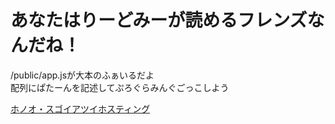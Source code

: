 # あなたはりーどみーが読めるフレンズなんだね！
/public/app.jsが大本のふぁいるだよ  
配列にぱたーんを記述してぷろぐらみんぐごっこしよう  


[ホノオ・スゴイアツイホスティング](https://kemofre-d1132.firebaseapp.com/)  
